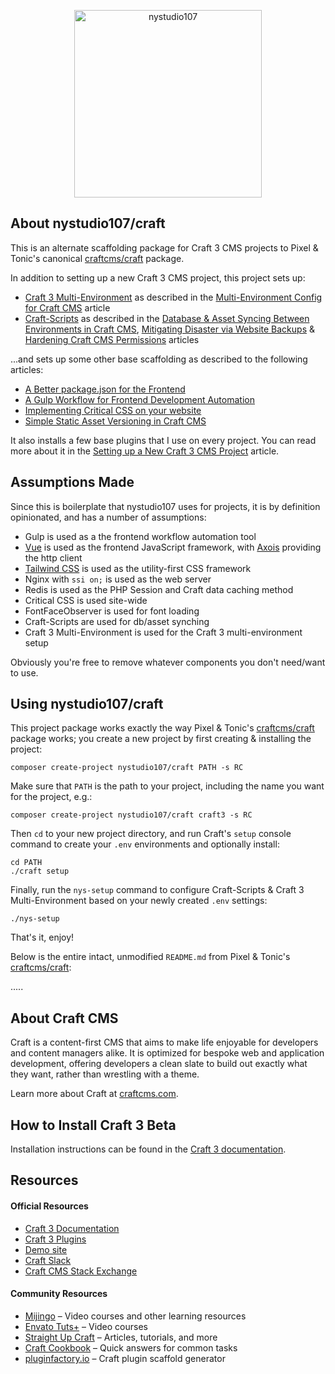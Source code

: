 <p align="center"><a href="https://craftcms.com/" target="_blank"><img width="300" height="300" src="https://nystudio107.com/img/site/nystudio107_submark.svg" alt="nystudio107"></a></p>

## About nystudio107/craft

This is an alternate scaffolding package for Craft 3 CMS projects to Pixel & Tonic's canonical [craftcms/craft](https://github.com/craftcms/craft) package.

In addition to setting up a new Craft 3 CMS project, this project sets up:
 
* [Craft 3 Multi-Environment](https://github.com/nystudio107/craft3-multi-environment) as described in the [Multi-Environment Config for Craft CMS](https://nystudio107.com/blog/multi-environment-config-for-craft-cms) article
* [Craft-Scripts](https://github.com/nystudio107/craft-scripts) as described in the [Database & Asset Syncing Between Environments in Craft CMS](https://nystudio107.com/blog/database-asset-syncing-between-environments-in-craft-cms), [Mitigating Disaster via Website Backups](https://nystudio107.com/blog/mitigating-disaster-via-website-backups) & [Hardening Craft CMS Permissions](https://nystudio107.com/blog/hardening-craft-cms-permissions) articles
  
...and sets up some other base scaffolding as described to the following articles:

* [A Better package.json for the Frontend](https://nystudio107.com/blog/a-better-package-json-for-the-frontend)
* [A Gulp Workflow for Frontend Development Automation](https://nystudio107.com/blog/a-gulp-workflow-for-frontend-development-automation)
* [Implementing Critical CSS on your website](https://nystudio107.com/blog/implementing-critical-css)
* [Simple Static Asset Versioning in Craft CMS](https://nystudio107.com/blog/simple-static-asset-versioning)

It also installs a few base plugins that I use on every project. You can read more about it in the [Setting up a New Craft 3 CMS Project](https://nystudio107.com/blog/setting-up-a-craft-cms-3-project) article.

## Assumptions Made

Since this is boilerplate that nystudio107 uses for projects, it is by definition opinionated, and has a number of assumptions:

* Gulp is used as a the frontend workflow automation tool
* [Vue](https://github.com/vuejs/vue) is used as the frontend JavaScript framework, with [Axois](https://github.com/axios/axios) providing the http client
* [Tailwind CSS](https://tailwindcss.com/docs/what-is-tailwind) is used as the utility-first CSS framework
* Nginx with `ssi on;` is used as the web server
* Redis is used as the PHP Session and Craft data caching method
* Critical CSS is used site-wide
* FontFaceObserver is used for font loading
* Craft-Scripts are used for db/asset synching
* Craft 3 Multi-Environment is used for the Craft 3 multi-environment setup

Obviously you're free to remove whatever components you don't need/want to use.

## Using nystudio107/craft

This project package works exactly the way Pixel & Tonic's [craftcms/craft](https://github.com/craftcms/craft) package works; you create a new project by first creating & installing the project:

    composer create-project nystudio107/craft PATH -s RC

Make sure that `PATH` is the path to your project, including the name you want for the project, e.g.:

    composer create-project nystudio107/craft craft3 -s RC

Then `cd` to your new project directory, and run Craft's `setup` console command to create your `.env` environments and optionally install:

    cd PATH
    ./craft setup

Finally, run the `nys-setup` command to configure Craft-Scripts & Craft 3 Multi-Environment based on your newly created `.env` settings:

    ./nys-setup

That's it, enjoy!

Below is the entire intact, unmodified `README.md` from Pixel & Tonic's [craftcms/craft](https://github.com/craftcms/craft):

.....

## About Craft CMS

Craft is a content-first CMS that aims to make life enjoyable for developers and content managers alike. It is optimized for bespoke web and application development, offering developers a clean slate to build out exactly what they want, rather than wrestling with a theme.

Learn more about Craft at [craftcms.com](https://craftcms.com).

## How to Install Craft 3 Beta

Installation instructions can be found in the [Craft 3 documentation](https://github.com/craftcms/docs/blob/master/en/installation.md).

## Resources

#### Official Resources
- [Craft 3 Documentation](https://github.com/craftcms/docs)
- [Craft 3 Plugins](https://github.com/craftcms/plugins)
- [Demo site](https://demo.craftcms.com/)
- [Craft Slack](https://craftcms.com/community#slack)
- [Craft CMS Stack Exchange](http://craftcms.stackexchange.com/)

#### Community Resources
- [Mijingo](https://mijingo.com/craft) – Video courses and other learning resources
- [Envato Tuts+](https://webdesign.tutsplus.com/categories/craft-cms/courses) – Video courses
- [Straight Up Craft](http://straightupcraft.com/) – Articles, tutorials, and more
- [Craft Cookbook](https://craftcookbook.net/) – Quick answers for common tasks
- [pluginfactory.io](https://pluginfactory.io/) – Craft plugin scaffold generator
